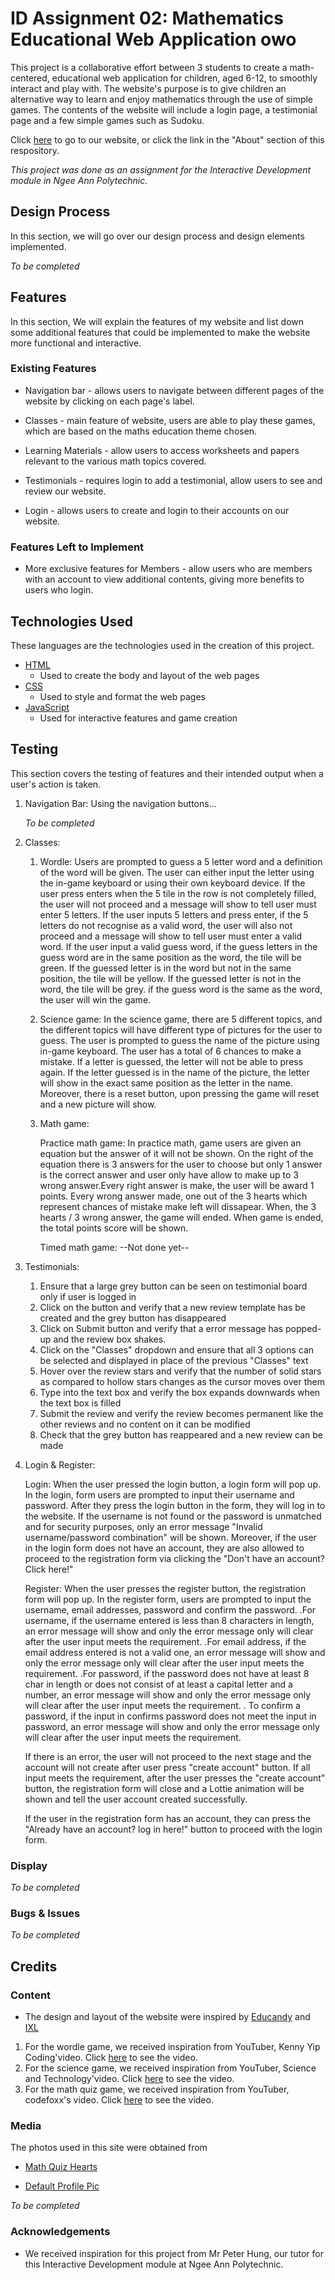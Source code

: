 # ID Assignment 02: Mathematics Educational Web Application owo

This project is a collaborative effort between 3 students to create a math-centered, educational web application for children, aged 6-12, to smoothly interact and play with. The website's purpose is to give children an alternative way to learn and enjoy mathematics through the use of simple games. The contents of the website will include a login page, a testimonial page and a few simple games such as Sudoku.

Click [here](...) to go to our website, or click the link in the "About" section of this respository.

_This project was done as an assignment for the Interactive Development module in Ngee Ann Polytechnic._

## Design Process

In this section, we will go over our design process and design elements implemented.

_To be completed_

## Features

In this section, We will explain the features of my website and list down some additional features that could be implemented to make the website more functional and interactive.

### Existing Features

- Navigation bar - allows users to navigate between different pages of the website by clicking on each page's label.

- Classes - main feature of website, users are able to play these games, which are based on the maths education theme chosen.

- Learning Materials - allow users to access worksheets and papers relevant to the various math topics covered.

- Testimonials - requires login to add a testimonial, allow users to see and review our website.

- Login - allows users to create and login to their accounts on our website.

### Features Left to Implement

- More exclusive features for Members - allow users who are members with an account to view additional contents, giving more benefits to users who login.

## Technologies Used

These languages are the technologies used in the creation of this project.

- [HTML](https://developer.mozilla.org/en-US/docs/Web/HTML)
  - Used to create the body and layout of the web pages
- [CSS](https://developer.mozilla.org/en-US/docs/Web/CSS)
  - Used to style and format the web pages
- [JavaScript](https://developer.mozilla.org/en-US/docs/Web/JavaScript)
  - Used for interactive features and game creation

## Testing

This section covers the testing of features and their intended output when a user's action is taken.

1. Navigation Bar:
   Using the navigation buttons...

   _To be completed_

2. Classes:

   1. Wordle:
      Users are prompted to guess a 5 letter word and a definition of the word will be given. The user can either input the letter using the in-game keyboard or using their own keyboard device. If the user press enters when the 5 tile in the row is not completely filled, the user will not proceed and a message will show to tell user must enter 5 letters.
      If the user inputs 5 letters and press enter, if the 5 letters do not recognise as a valid word, the user will also not proceed and a message will show to tell user must enter a valid word.
      If the user input a valid guess word, if the guess letters in the guess word are in the same position as the word, the tile will be green. If the guessed letter is in the word but not in the same position, the tile will be yellow. If the guessed letter is not in the word, the tile will be grey.
      if the guess word is the same as the word, the user will win the game.

   2. Science game:
      In the science game, there are 5 different topics, and the different topics will have different type of pictures for the user to guess. The user is prompted to guess the name of the picture using in-game keyboard. The user has a total of 6 chances to make a mistake. If a letter is guessed, the letter will not be able to press again. If the letter guessed is in the name of the picture, the letter will show in the exact same position as the letter in the name. Moreover, there is a reset button, upon pressing the game will reset and a new picture will show.

   3. Math game:

      Practice math game:
      In practice math, game users are given an equation but the answer of it will not be shown. On the right of the equation there is 3 answers for the user to choose but only 1 answer is the correct answer and user only have allow to make up to 3 wrong answer.Every right answer is make, the user will be award 1 points. Every wrong answer made, one out of the 3 hearts which represent chances of mistake make left will dissapear. When, the 3 hearts / 3 wrong answer, the game will ended. When game is ended, the total points score will be shown.

      Timed math game:
      --Not done yet--

3. Testimonials:

   1. Ensure that a large grey button can be seen on testimonial board only if user is logged in
   2. Click on the button and verify that a new review template has be created and the grey button has disappeared
   3. Click on Submit button and verify that a error message has popped-up and the review box shakes.
   4. Click on the "Classes" dropdown and ensure that all 3 options can be selected and displayed in place of the previous "Classes" text
   5. Hover over the review stars and verify that the number of solid stars as compared to hollow stars changes as the cursor moves over them
   6. Type into the text box and verify the box expands downwards when the text box is filled
   7. Submit the review and verify the review becomes permanent like the other reviews and no content on it can be modified
   8. Check that the grey button has reappeared and a new review can be made

4. Login & Register:

   Login: When the user pressed the login button, a login form will pop up. In the login, form users are prompted to input their username and password. After they press the login button in the form, they will log in to the website. If the username is not found or the password is unmatched and for security purposes, only an error message "Invalid username/password combination" will be shown. Moreover, if the user in the login form does not have an account, they are also allowed to proceed to the registration form via clicking the "Don't have an account? Click here!"

   Register: When the user presses the register button, the registration form will pop up. In the register form, users are prompted to input the username, email addresses, password and confirm the password.
   .For username, if the username entered is less than 8 characters in length, an error message will show and only the error message only will clear after the user input meets the requirement.
   .For email address, if the email address entered is not a valid one, an error message will show and only the error message only will clear after the user input meets the requirement.
   .For password, if the password does not have at least 8 char in length or does not consist of at least a capital letter and a number, an error message will show and only the error message only will clear after the user input meets the requirement.
   . To confirm a password, if the input in confirms password does not meet the input in password, an error message will show and only the error message only will clear after the user input meets the requirement.

   If there is an error, the user will not proceed to the next stage and the account will not create after user press "create account" button.
   If all input meets the requirement, after the user presses the "create account" button, the registration form will close and a Lottie animation will be shown and tell the user account created successfully.

   If the user in the registration form has an account, they can press the "Already have an account? log in here!" button to proceed with the login form.

### Display

_To be completed_

### Bugs & Issues

_To be completed_

## Credits

### Content

- The design and layout of the website were inspired by [Educandy](https://www.educandy.com/) and [IXL](https://sg.ixl.com/)

1. For the wordle game, we received inspiration from YouTuber, Kenny Yip Coding'video. Click [here](https://www.youtube.com/watch?v=ckjRsPaWHX8) to see the video.
2. For the science game, we received inspiration from YouTuber, Science and Technology'video. Click [here](https://www.youtube.com/watch?v=dgvyE1sJS3Y###) to see the video.
3. For the math quiz game, we received inspiration from YouTuber, codefoxx's video. Click [here](https://www.youtube.com/watch?v=Uw9wc5wm_mw&t=524s&ab_channel=codefoxx) to see the video.

### Media

The photos used in this site were obtained from

- [Math Quiz Hearts](http://clipart-library.com/vector-heart.html)

- [Default Profile Pic](https://www.vectorstock.com/royalty-free-vector/default-avatar-profile-icon-vector-39013212)

_To be completed_

### Acknowledgements

- We received inspiration for this project from Mr Peter Hung, our tutor for this Interactive Development module at Ngee Ann Polytechnic.
